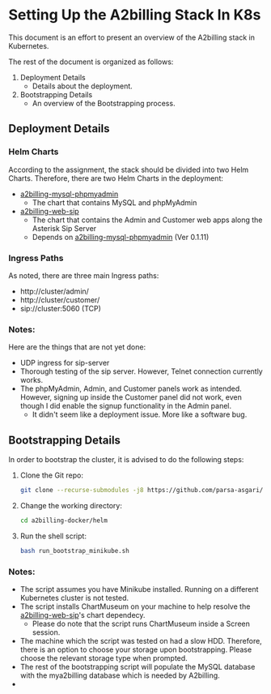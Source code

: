 # Setting Up the A2billing Stack In K8s

This document is an effort to present an overview of the A2billing stack in Kubernetes.

The rest of the document is organized as follows:

1. Deployment Details
   - Details about the deployment.
2. Bootstrapping Details
   - An overview of the Bootstrapping process.

## Deployment Details

### Helm Charts

According to the assignment, the stack should be divided into two Helm Charts. Therefore, there are two Helm Charts in the deployment:

- [a2billing-mysql-phpmyadmin](https://github.com/parsa-asgari/a2billing-docker/tree/dev/helm/a2billing-mysql-phpmyadmin)
  - The chart that contains MySQL and phpMyAdmin
- [a2billing-web-sip](https://github.com/parsa-asgari/a2billing-docker/tree/dev/helm/a2billing-web-sip)
  - The chart that contains the Admin and Customer web apps along the Asterisk Sip Server
  - Depends on [a2billing-mysql-phpmyadmin](https://github.com/parsa-asgari/a2billing-docker/tree/dev/helm/a2billing-mysql-phpmyadmin) (Ver 0.1.11)

### Ingress Paths

As noted, there are three main Ingress paths:

- http://cluster/admin/
- http://cluster/customer/
- sip://cluster:5060 (TCP)

### Notes:

Here are the things that are not yet done:

- UDP ingress for sip-server
- Thorough testing of the sip server. However, Telnet connection currently works.
- The phpMyAdmin, Admin, and Customer panels work as intended. However, signing up inside the Customer panel did not work, even though I did enable the signup functionality in the Admin panel. 
  - It didn't seem like a deployment issue. More like a software bug.



## Bootstrapping Details

In order to bootstrap the cluster, it is advised to do the following steps:

1. Clone the Git repo:

   ```bash
   git clone --recurse-submodules -j8 https://github.com/parsa-asgari/a2billing-docker
   ```

2. Change the working directory:

   ```bash
   cd a2billing-docker/helm
   ```

3. Run the shell script:

   ```bash
   bash run_bootstrap_minikube.sh
   ```

### Notes:

- The script assumes you have Minikube installed. Running on a different Kubernetes cluster is not tested.
- The script installs ChartMuseum on your machine to help resolve the [a2billing-web-sip](https://github.com/parsa-asgari/a2billing-docker/tree/dev/helm/a2billing-web-sip)'s chart dependecy.
  - Please do note that the script runs ChartMuseum inside a Screen session. 
- The machine which the script was tested on had a slow HDD. Therefore, there is an option to choose your storage upon bootstrapping. Please choose the relevant storage type when prompted.
- The rest of the bootstrapping script will populate the MySQL database with the mya2billing database which is needed by A2billing.
- 

